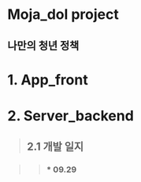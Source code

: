 Moja_dol project
=============
나만의 청년 정책
-------------


# 1. App_front


# 2. Server_backend

> ## 2.1 개발 일지

>> ### * 09.29
